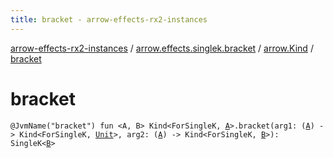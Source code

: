 ```yaml
---
title: bracket - arrow-effects-rx2-instances
---
```


[arrow-effects-rx2-instances](../../index.html) / [arrow.effects.singlek.bracket](../index.html) / [arrow.Kind](index.html) / [bracket](./bracket.html)

# bracket

`@JvmName("bracket") fun <A, B> Kind<ForSingleK, `[`A`](bracket.html#A)`>.bracket(arg1: (`[`A`](bracket.html#A)`) -> Kind<ForSingleK, `[`Unit`](https://kotlinlang.org/api/latest/jvm/stdlib/kotlin/-unit/index.html)`>, arg2: (`[`A`](bracket.html#A)`) -> Kind<ForSingleK, `[`B`](bracket.html#B)`>): SingleK<`[`B`](bracket.html#B)`>`